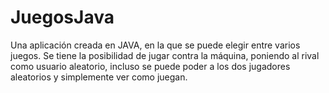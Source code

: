 # JuegosJava
Una aplicación creada en JAVA, en la que se puede elegir entre varios juegos. Se tiene la posibilidad de jugar contra la máquina, poniendo al rival como usuario aleatorio, incluso se puede poder a los dos jugadores aleatorios y simplemente ver como juegan.
